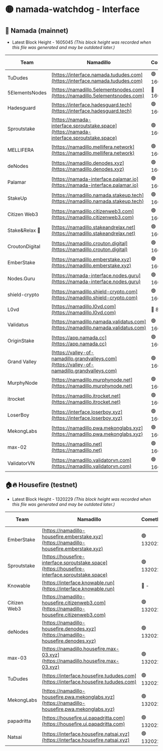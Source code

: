 # 🟡 namada-watchdog - Interface

## 🚀 Namada (mainnet)
- Latest Block Height - 1605045 *(This block height was recorded when this file was generated and may be outdated later.)*

| Team | Namadillo | CometBFT | Indexer | MASP Indexer |
|-|-|-|-|-|
| TuDudes | [https://interface.namada.tududes.com](https://interface.namada.tududes.com) | 🟢 1605029 | 🟢 1605029 | 🟢 1605029 |
| 5ElementsNodes | [https://namadillo.5elementsnodes.com](https://namadillo.5elementsnodes.com) | 🔴 1601615 | 🔴 1594629 | 🔴 1598002 |
| Hadesguard | [https://interface.hadesguard.tech](https://interface.hadesguard.tech) | 🟢 1605030 | 🟢 1605030 | 🟢 1605030 |
| Sproutstake | [https://namada-interface.sproutstake.space](https://namada-interface.sproutstake.space) | 🟢 1605031 | 🟢 1605031 | 🟢 1605031 |
| MELLIFERA | [https://namadillo.mellifera.network](https://namadillo.mellifera.network) | 🟢 1605032 | 🟢 1605032 | 🟢 1605031 |
| deNodes | [https://namadillo.denodes.xyz](https://namadillo.denodes.xyz) | 🟢 1605032 | 🟢 1605032 | 🟢 1605032 |
| Palamar | [https://namada-interface.palamar.io](https://namada-interface.palamar.io) | 🟢 1605033 | 🟢 1605033 | 🔴 1073035 |
| StakeUp | [https://namadillo.namada.stakeup.tech](https://namadillo.namada.stakeup.tech) | 🟢 1605033 | 🟢 1605033 | 🟢 1605033 |
| Citizen Web3 | [https://namadillo.citizenweb3.com](https://namadillo.citizenweb3.com) | 🟢 1605033 | 🔴 1594453 | 🟢 1605034 |
| Stake&Relax 🦥 | [https://namadillo.stakeandrelax.net](https://namadillo.stakeandrelax.net) | 🟢 1605035 | 🟢 1605034 | 🟢 1605034 |
| CroutonDigital | [https://namadillo.crouton.digital](https://namadillo.crouton.digital) | 🟢 1605035 | 🔴 1338918 | 🟢 1605035 |
| EmberStake | [https://namadillo.emberstake.xyz](https://namadillo.emberstake.xyz) | 🟢 1605036 | 🟢 1605036 | 🟢 1605036 |
| Nodes.Guru | [https://namada-interface.nodes.guru](https://namada-interface.nodes.guru) | 🟢 1605036 | 🟢 1605036 | 🟢 1605036 |
| shield-crypto | [https://namadillo.shield-crypto.com](https://namadillo.shield-crypto.com) | 🟢 1605037 | 🟢 1605036 | 🟢 1605037 |
| L0vd | [https://namadillo.l0vd.com](https://namadillo.l0vd.com) | 🔴 894059 | 🔴 1324066 | 🔴 894059 |
| Validatus | [https://namadillo.namada.validatus.com](https://namadillo.namada.validatus.com) | 🟢 1605038 | 🔴 1338199 | 🟢 1605037 |
| OriginStake | [https://app.namada.cc](https://app.namada.cc) | 🟢 1605038 | 🟢 1605038 | 🟢 1605038 |
| Grand Valley | [https://valley-of-namadillo.grandvalleys.com](https://valley-of-namadillo.grandvalleys.com) | 🟢 1605038 | 🟢 1605038 | 🟢 1605038 |
| MurphyNode | [https://namadillo.murphynode.net](https://namadillo.murphynode.net) | 🟢 1605039 | 🟢 1605039 | 🔴 - |
| itrocket | [https://namadillo.itrocket.net](https://namadillo.itrocket.net) | 🟢 1605039 | 🟢 1605039 | 🟢 1605039 |
| LoserBoy | [https://interface.loserboy.xyz](https://interface.loserboy.xyz) | 🟢 1605040 | 🟢 1605039 | 🔴 - |
| MekongLabs | [https://namadillo.pwa.mekonglabs.xyz](https://namadillo.pwa.mekonglabs.xyz) | 🟢 1605044 | 🟢 1605044 | 🟢 1605044 |
| max-02 | [https://namadillo.net](https://namadillo.net) | 🟢 1605045 | 🟢 1605045 | 🟢 1605044 |
| ValidatorVN | [https://namadillo.validatorvn.com](https://namadillo.validatorvn.com) | 🟢 1605045 | 🟢 1605045 | 🟢 1605045 |

## 🏠🔥 Housefire (testnet)
- Latest Block Height - 1320229 *(This block height was recorded when this file was generated and may be outdated later.)*

| Team | Namadillo | CometBFT | Indexer | MASP Indexer |
|-|-|-|-|-|
| EmberStake | [https://namadillo-housefire.emberstake.xyz](https://namadillo-housefire.emberstake.xyz) | 🟢 1320225 | 🟢 1320225 | 🔴 1083022 |
| Sproutstake | [https://housefire-interface.sproutstake.space](https://housefire-interface.sproutstake.space) | 🟢 1320225 | 🟢 1320225 | 🟢 1320225 |
| Knowable | [https://interface.knowable.run](https://interface.knowable.run) | 🔴 - | 🔴 - | 🔴 - |
| Citizen Web3 | [https://namadillo-housefire.citizenweb3.com](https://namadillo-housefire.citizenweb3.com) | 🟢 1320226 | 🔴 1162824 | 🔴 - |
| deNodes | [https://namadillo-housefire.denodes.xyz](https://namadillo-housefire.denodes.xyz) | 🟢 1320227 | 🟢 1320227 | 🟢 1320227 |
| max-03 | [https://namadillo.housefire.max-03.xyz](https://namadillo.housefire.max-03.xyz) | 🟢 1320228 | 🟢 1320228 | 🟢 1320228 |
| TuDudes | [https://interface.housefire.tududes.com](https://interface.housefire.tududes.com) | 🟢 1320228 | 🟢 1320228 | 🟢 1320228 |
| MekongLabs | [https://namadillo-housefire.pwa.mekonglabs.xyz](https://namadillo-housefire.pwa.mekonglabs.xyz) | 🟢 1320229 | 🟢 1320228 | 🔴 1083022 |
| papadritta | [https://housefire.ui.papadritta.com](https://housefire.ui.papadritta.com) | 🟢 1320229 | 🟢 1320229 | 🟢 1320229 |
| Natsai | [https://interface.housefire.natsai.xyz](https://interface.housefire.natsai.xyz) | 🟢 1320229 | 🟢 1320229 | 🟢 1320229 |


